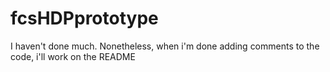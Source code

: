 # fcsHDPprototype
I haven't done much. Nonetheless, when i'm done adding comments to the code, i'll work on the README

